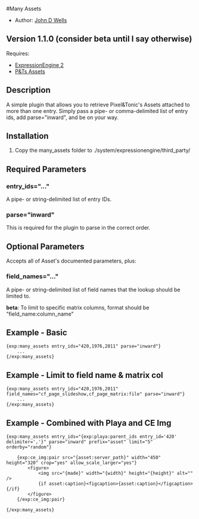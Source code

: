 #Many Assets

* Author: [John D Wells](http://johndwells.com)

## Version 1.1.0 (consider beta until I say otherwise)

Requires:

* [ExpressionEngine 2](http://expressionengine.com/)
* [P&Ts Assets](http://pixelandtonic.com/assets)

## Description

A simple plugin that allows you to retrieve Pixel&Tonic's Assets attached to more than one entry. Simply pass a pipe- or comma-delimited list of entry ids, add parse="inward", and be on your way. 

## Installation

1. Copy the many_assets folder to ./system/expressionengine/third_party/

## Required Parameters

### entry_ids="..."

A pipe- or string-delimited list of entry IDs.

### parse="inward"

This is required for the plugin to parse in the correct order.

## Optional Parameters

Accepts all of Asset's documented parameters, plus:

### field_names="…"

A pipe- or string-delimited list of field names that the lookup should be limited to.

__beta__: To limit to specific matrix columns, format should be "field_name:column_name"


## Example - Basic

	{exp:many_assets entry_ids="420,1976,2011" parse="inward"}
		...
	{/exp:many_assets}


## Example - Limit to field name & matrix col

	{exp:many_assets entry_ids="420,1976,2011" field_names="cf_page_slideshow,cf_page_matrix:file" parse="inward"}
		...
	{/exp:many_assets}

## Example - Combined with Playa and CE Img

	{exp:many_assets entry_ids="{exp:playa:parent_ids entry_id='420' delimiter=','}" parse="inward" prefix="asset" limit="5" orderby="random"}

		{exp:ce_img:pair src="{asset:server_path}" width="450" height="320" crop="yes" allow_scale_larger="yes"}
			<figure>
				<img src="{made}" width="{width}" height="{height}" alt="" />
				{if asset:caption}<figcaption>{asset:caption}</figcaption>{/if}
			</figure>
		{/exp:ce_img:pair}
		
	{/exp:many_assets}
